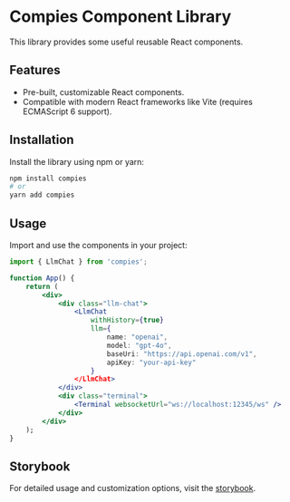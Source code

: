 # Compies Component Library

This library provides some useful reusable React components.

## Features

- Pre-built, customizable React components.
- Compatible with modern React frameworks like Vite (requires ECMAScript 6 support).

## Installation

Install the library using npm or yarn:

```bash
npm install compies
# or
yarn add compies
```

## Usage

Import and use the components in your project:

```jsx
import { LlmChat } from 'compies';

function App() {
    return (
        <div>
            <div class="llm-chat">
                <LlmChat 
                    withHistory={true} 
                    llm={
                        name: "openai", 
                        model: "gpt-4o", 
                        baseUri: "https://api.openai.com/v1", 
                        apiKey: "your-api-key" 
                    }
                </LlmChat>
            </div>
            <div class="terminal">
                <Terminal websocketUrl="ws://localhost:12345/ws" />
            </div>
        </div>
    );
}
```

## Storybook

For detailed usage and customization options, visit the [storybook](https://compies.netlify.app).